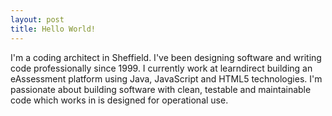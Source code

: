 ```yaml
---
layout: post
title: Hello World!
---
```


I'm a coding architect in Sheffield.  I've been designing software and writing code professionally since 1999.  I currently work at learndirect building an eAssessment platform using Java, JavaScript and HTML5 technologies.  I'm passionate about building software with clean, testable and maintainable code which works in is designed for operational use.
